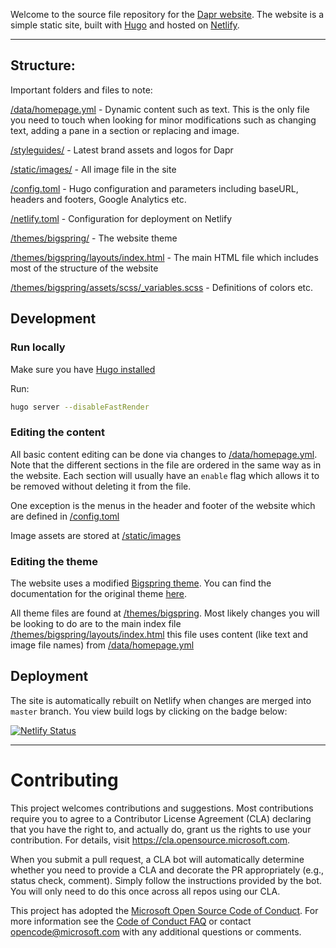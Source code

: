 
Welcome to the source file repository for the [Dapr website](https://dapr.io). The website is a simple static site, built with [Hugo](https://gohugo.io/) and hosted on [Netlify](https://app.netlify.com/sites/daprio/settings/general).

---

## Structure:
Important folders and files to note:

[/data/homepage.yml](https://github.com/dapr/website/blob/master/data/homepage.yml) - Dynamic content such as text.  This is the only file you need to touch when looking for minor modifications such as changing text, adding a pane in a section or replacing and image.

[/styleguides/](https://github.com/dapr/website/tree/master/styleguides) - Latest brand assets and logos for Dapr

[/static/images/](https://github.com/dapr/website/tree/master/static/images) - All image file in the site

[/config.toml](https://github.com/dapr/website/blob/master/config.toml) - Hugo configuration and parameters including baseURL, headers and footers, Google Analytics etc.

[/netlify.toml](https://github.com/dapr/website/blob/master/netlify.toml) - Configuration for deployment on Netlify

[/themes/bigspring/](https://github.com/dapr/website/blob/master/themes/bigspring) - The website theme

[/themes/bigspring/layouts/index.html](https://github.com/dapr/website/blob/master/themes/bigspring/layouts/index.html) - The main HTML file which includes most of the structure of the website

[/themes/bigspring/assets/scss/_variables.scss](https://github.com/dapr/website/blob/master/themes/bigspring/assets/scss/_variables.scss) - Definitions of colors etc.

## Development
### Run locally
Make sure you have [Hugo installed](https://gohugo.io/getting-started/installing)

Run:

```bash
hugo server --disableFastRender
```

### Editing the content
All basic content editing can be done via changes to [/data/homepage.yml](https://github.com/dapr/website/blob/master/data/homepage.yml). Note that the different sections in the file are ordered in the same way as in the website. Each section will usually have an `enable` flag which allows it to be removed without deleting it from the file.

One exception is the menus in the header and footer of the website which are defined in [/config.toml](https://github.com/dapr/website/blob/master/config.toml)

Image assets are stored at [/static/images](https://github.com/dapr/website/tree/master/static/images)

### Editing the theme
The website uses a modified [Bigspring theme](https://themes.gohugo.io/bigspring-hugo-startup-theme/). You can find the documentation for the original theme [here](https://docs.gethugothemes.com/bigspring/).

All theme files are found at [/themes/bigspring](https://github.com/dapr/website/blob/master/themes/bigspring). Most likely changes you will be looking to do are to the main index file [/themes/bigspring/layouts/index.html](https://github.com/dapr/website/blob/master/themes/bigspring/layouts/index.html) this file uses content (like text and image file names) from [/data/homepage.yml](https://github.com/dapr/website/blob/master/data/homepage.yml)

## Deployment

The site is automatically rebuilt on Netlify when changes are merged into `master` branch. You view build logs by clicking on the badge below:

[![Netlify Status](https://api.netlify.com/api/v1/badges/bb8f6580-7739-4d16-8db8-37cbca965aea/deploy-status)](https://app.netlify.com/sites/daprio/deploys)


---


# Contributing

This project welcomes contributions and suggestions.  Most contributions require you to agree to a
Contributor License Agreement (CLA) declaring that you have the right to, and actually do, grant us
the rights to use your contribution. For details, visit https://cla.opensource.microsoft.com.

When you submit a pull request, a CLA bot will automatically determine whether you need to provide
a CLA and decorate the PR appropriately (e.g., status check, comment). Simply follow the instructions
provided by the bot. You will only need to do this once across all repos using our CLA.

This project has adopted the [Microsoft Open Source Code of Conduct](https://opensource.microsoft.com/codeofconduct/).
For more information see the [Code of Conduct FAQ](https://opensource.microsoft.com/codeofconduct/faq/) or
contact [opencode@microsoft.com](mailto:opencode@microsoft.com) with any additional questions or comments.